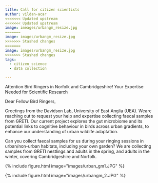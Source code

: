 ```yaml
---
title: Call for citizen scientists
author: vildan-acar
<<<<<<< Updated upstream
<<<<<<< Updated upstream
image: imeages/urbangm_resize.jpg
=======
image: images/urbangm_resize.jpg
>>>>>>> Stashed changes
=======
image: images/urbangm_resize.jpg
>>>>>>> Stashed changes
tags:
  - citizen science
  - data collection

---
```


Attention Bird Ringers in Norfolk and Cambridgeshire! Your Expertise Needed for Scientific Research

Dear Fellow Bird Ringers,

Greetings from the Davidson Lab, University of East Anglia (UEA). Weare reaching out to request your help and expertise collecting faecal samples from GRETI. Our current project explores the gut microbiome and its potential links to cognitive behaviour in birds across urban gradients, to enhance our understanding of urban wildlife adaptation.

Can you collect faecal samples for us during your ringing sessions in urban/non-urban habitats, including your own garden? We are collecting samples from GRETI nestlings and adults in the spring, and adults in the winter, covering Cambridgeshire and Norfolk.

{%
  include figure.html
  image="images/urban_gm1.JPG"
%}

{%
  include figure.html
  image="images/urbangm_2.JPG"
%}